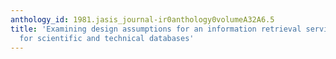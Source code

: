 ```yaml
---
anthology_id: 1981.jasis_journal-ir0anthology0volumeA32A6.5
title: 'Examining design assumptions for an information retrieval service: SDI use
  for scientific and technical databases'
---
```

